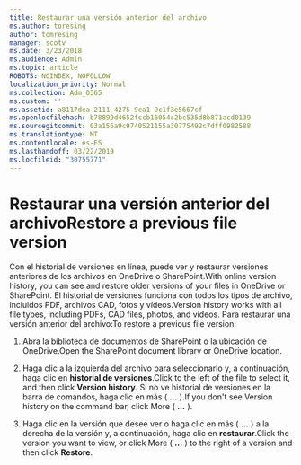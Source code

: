 ```yaml
---
title: Restaurar una versión anterior del archivo
ms.author: toresing
author: tomresing
manager: scotv
ms.date: 3/23/2018
ms.audience: Admin
ms.topic: article
ROBOTS: NOINDEX, NOFOLLOW
localization_priority: Normal
ms.collection: Adm_O365
ms.custom: ''
ms.assetid: a8117dea-2111-4275-9ca1-9c1f3e5667cf
ms.openlocfilehash: b78899d4652fccb16054c2bc535d8b871acd0139
ms.sourcegitcommit: 03a156a9c9740521155a30775492c7dff0982588
ms.translationtype: MT
ms.contentlocale: es-ES
ms.lasthandoff: 03/22/2019
ms.locfileid: "30755771"
---
```

# <a name="restore-a-previous-file-version"></a><span data-ttu-id="68de0-102">Restaurar una versión anterior del archivo</span><span class="sxs-lookup"><span data-stu-id="68de0-102">Restore a previous file version</span></span>

<span data-ttu-id="68de0-103">Con el historial de versiones en línea, puede ver y restaurar versiones anteriores de los archivos en OneDrive o SharePoint.</span><span class="sxs-lookup"><span data-stu-id="68de0-103">With online version history, you can see and restore older versions of your files in OneDrive or SharePoint.</span></span> <span data-ttu-id="68de0-104">El historial de versiones funciona con todos los tipos de archivo, incluidos PDF, archivos CAD, fotos y vídeos.</span><span class="sxs-lookup"><span data-stu-id="68de0-104">Version history works with all file types, including PDFs, CAD files, photos, and videos.</span></span> <span data-ttu-id="68de0-105">Para restaurar una versión anterior del archivo:</span><span class="sxs-lookup"><span data-stu-id="68de0-105">To restore a previous file version:</span></span>
  
1. <span data-ttu-id="68de0-106">Abra la biblioteca de documentos de SharePoint o la ubicación de OneDrive.</span><span class="sxs-lookup"><span data-stu-id="68de0-106">Open the SharePoint document library or OneDrive location.</span></span>
    
2. <span data-ttu-id="68de0-107">Haga clic a la izquierda del archivo para seleccionarlo y, a continuación, haga clic en **historial de versiones**.</span><span class="sxs-lookup"><span data-stu-id="68de0-107">Click to the left of the file to select it, and then click **Version history**.</span></span> <span data-ttu-id="68de0-108">Si no ve historial de versiones en la barra de comandos, haga clic en más ( **...** ).</span><span class="sxs-lookup"><span data-stu-id="68de0-108">If you don't see Version history on the command bar, click More ( **...** ).</span></span> 
    
3. <span data-ttu-id="68de0-109">Haga clic en la versión que desee ver o haga clic en más ( **...** ) a la derecha de la versión y, a continuación, haga clic en **restaurar**.</span><span class="sxs-lookup"><span data-stu-id="68de0-109">Click the version you want to view, or click More ( **...** ) to the right of a version and then click **Restore**.</span></span>
    

